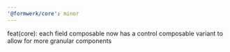 ```yaml
---
'@formwerk/core': minor
---
```


feat(core): each field composable now has a control composable variant to allow for more granular components
